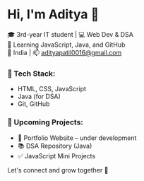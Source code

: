 # Hi, I'm Aditya 👋

🎓 3rd-year IT student | 💻 Web Dev & DSA  
🌱 Learning JavaScript, Java, and GitHub  
📍 India | 📫 adityapatil0016@gmail.com

### 🚀 Tech Stack:
- HTML, CSS, JavaScript
- Java (for DSA)
- Git, GitHub

### 📌 Upcoming Projects:
- 💼 Portfolio Website – under development
- 📚 DSA Repository (Java)
- ✅ JavaScript Mini Projects

Let's connect and grow together 🚀
